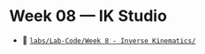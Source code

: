 # Week 08 — IK Studio

- 📁 [`labs/Lab-Code/Week 8 - Inverse Kinematics/`](../Lab-Code/Week%208%20-%20Inverse%20Kinematics/)

